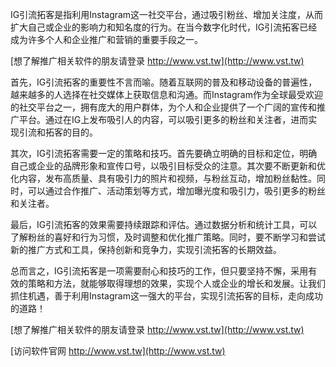 IG引流拓客是指利用Instagram这一社交平台，通过吸引粉丝、增加关注度，从而扩大自己或企业的影响力和知名度的行为。在当今数字化时代，IG引流拓客已经成为许多个人和企业推广和营销的重要手段之一。

[想了解推广相关软件的朋友请登录 http://www.vst.tw](http://www.vst.tw)

首先，IG引流拓客的重要性不言而喻。随着互联网的普及和移动设备的普遍性，越来越多的人选择在社交媒体上获取信息和沟通。而Instagram作为全球最受欢迎的社交平台之一，拥有庞大的用户群体，为个人和企业提供了一个广阔的宣传和推广平台。通过在IG上发布吸引人的内容，可以吸引更多的粉丝和关注者，进而实现引流和拓客的目的。

其次，IG引流拓客需要一定的策略和技巧。首先要确立明确的目标和定位，明确自己或企业的品牌形象和宣传口号，以吸引目标受众的注意。其次要不断更新和优化内容，发布高质量、具有吸引力的照片和视频，与粉丝互动，增加粉丝黏性。同时，可以通过合作推广、活动策划等方式，增加曝光度和吸引力，吸引更多的粉丝和关注者。

最后，IG引流拓客的效果需要持续跟踪和评估。通过数据分析和统计工具，可以了解粉丝的喜好和行为习惯，及时调整和优化推广策略。同时，要不断学习和尝试新的推广方式和工具，保持创新和竞争力，实现引流拓客的长期效益。

总而言之，IG引流拓客是一项需要耐心和技巧的工作，但只要坚持不懈，采用有效的策略和方法，就能够取得理想的效果，实现个人或企业的增长和发展。让我们抓住机遇，善于利用Instagram这一强大的平台，实现引流拓客的目标，走向成功的道路！

[想了解推广相关软件的朋友请登录 http://www.vst.tw](http://www.vst.tw)


[访问软件官网 http://www.vst.tw](http://www.vst.tw)
